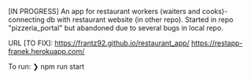 [IN PROGRESS]
An app for restaurant workers (waiters and cooks)- connecting db with restaurant website (in other repo). Started in repo "pizzeria_portal" but abandoned due to several bugs in local repo.

URL [TO FIX]: https://frantz92.github.io/restaurant_app/
     https://restapp-franek.herokuapp.com/

To run:
    ❯ npm run start